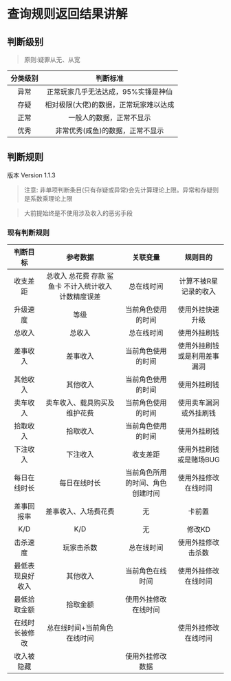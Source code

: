 # 查询规则返回结果讲解

## 判断级别
>原则:疑罪从无、从宽

|分类级别|判断标准|
|:---:|:---:|
|异常|正常玩家几乎无法达成，95%实锤是神仙|
|存疑|相对极限(大佬)的数据，正常玩家难以达成|
|正常|一般人的数据，正常不显示|
|优秀|非常优秀(咸鱼)的数据，正常不显示|

## 判断规则
版本 Version 1.1.3
> 注意: 非单项判断条目(只有存疑或异常)会先计算理论上限。异常和存疑则是系数乘理论上限

> 大前提始终是不使用涉及收入的恶劣手段

### 现有判断规则
|判断目标|参考数据|关联变量|规则目的|
|:---:|:---:|:---:|:---:|
|收支差距|总收入 总花费 存款 鲨鱼卡 不计入统计收入 计数精度误差|总在线时间|计算不被R星记录的收入|
|升级速度|等级|当前角色使用的时间|使用外挂快速升级|
|总收入|总收入|总在线时间|使用外挂刷钱|
|差事收入|差事收入|当前角色使用的时间|使用外挂刷钱或是利用差事漏洞|
|其他收入|其他收入|当前角色使用的时间|使用外挂刷钱|
|卖车收入|卖车收入、载具购买及维护花费|当前角色使用的时间|使用卖车漏洞或外挂刷钱|
|拾取收入|拾取收入|当前角色使用的时间|使用外挂刷钱|
|下注收入|下注收入|收支差距|使用外挂刷钱或是赌场BUG|
|每日在线时长|每日在线时长|当前角色所用的时间、角色创建时间|使用外挂修改在线时间|
|差事回报率|差事收入、入场费花费|无|卡前置|
|K/D|K/D|无|修改KD|
|击杀速度|玩家击杀数|总在线时间|使用外挂修改击杀数|
|最低表现良好收入|其他收入|当前角色在线时间|使用外挂修改在线时间|
|最低拾取金额|拾取金额|使用外挂修改在线时间|
|在线时长被修改|总在线时间+当前角色在线时间||使用外挂修改在线时间|
|收入被隐藏||使用外挂修改数据|

